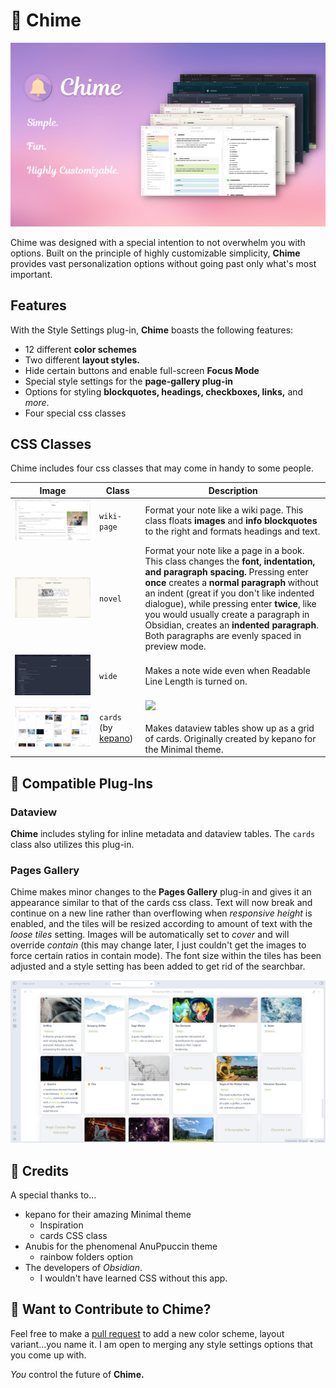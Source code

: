 # 🔔 Chime

![](Screenshots/Showcase.png)

Chime was designed with a special intention to not overwhelm you with options. Built on the principle of highly customizable simplicity, **Chime** provides vast personalization options without going past only what's most important.

## Features

With the Style Settings plug-in, **Chime** boasts the following features:

- 12 different **color schemes**
- Two different **layout styles.**
- Hide certain buttons and enable full-screen **Focus Mode**
- Special style settings for the **page-gallery plug-in**
- Options for styling **blockquotes, headings, checkboxes, links,** and *more*.
- Four special css classes

## CSS Classes

Chime includes four css classes that may come in handy to some people.

| Image| Class | Description |
|--------------------|-----------|---------------------|
|![](wiki-page.png)| `wiki-page` | Format your note like a wiki page. This class floats **images** and **info blockquotes** to the right and formats headings and text.|
| ![](novel.png) | `novel` | Format your note like a page in a book. This class changes the **font, indentation, and paragraph spacing.** Pressing enter **once** creates a **normal paragraph** without an indent (great if you don't like indented dialogue), while pressing enter **twice**, like you would usually create a paragraph in Obsidian, creates an **indented paragraph**. Both paragraphs are evenly spaced in preview mode. |
|![](wide.png)| `wide` | Makes a note wide even when Readable Line Length is turned on. |
|![](cards.png)| `cards` (by [kepano](https://github.com/kepano)) | <a href="https://www.buymeacoffee.com/kepano"><img src="https://img.buymeacoffee.com/button-api/?text=Buy kepano a coffee&emoji=&slug=kepano&button_colour=6a8695&font_colour=ffffff&font_family=Poppins&outline_colour=000000&coffee_colour=FFDD00"></a> <br> <br> Makes dataview tables show up as a grid of cards. Originally created by kepano for the Minimal theme. |

## 🔌 Compatible Plug-Ins

### Dataview

**Chime** includes styling for inline metadata and dataview tables. The `cards` class also utilizes this plug-in.

### Pages Gallery

Chime makes minor changes to the **Pages Gallery** plug-in and gives it an appearance similar to that of the cards css class. Text will now break and continue on a new line rather than overflowing when *responsive height* is enabled, and the tiles will be resized according to amount of text with the *loose tiles* setting. Images will be automatically set to *cover* and will override *contain* (this may change later, I just couldn't get the images to force certain ratios in contain mode). The font size within the tiles has been adjusted and a style setting has been added to get rid of the searchbar.

![](Screenshots/page-gallery.png)

## 💖 Credits

A special thanks to...

- kepano for their amazing Minimal theme
  - Inspiration
  - cards CSS class
- Anubis for the phenomenal AnuPpuccin theme
  - rainbow folders option
- The developers of *Obsidian*.
  - I wouldn't have learned CSS without this app.

## 💬 Want to Contribute to Chime?

Feel free to make a [pull request](https://github.com/Bluemoondragon07/chime-theme/pulls) to add a new color scheme, layout variant...you name it. I am open to merging any style settings options that you come up with.

*You* control the future of **Chime.**
